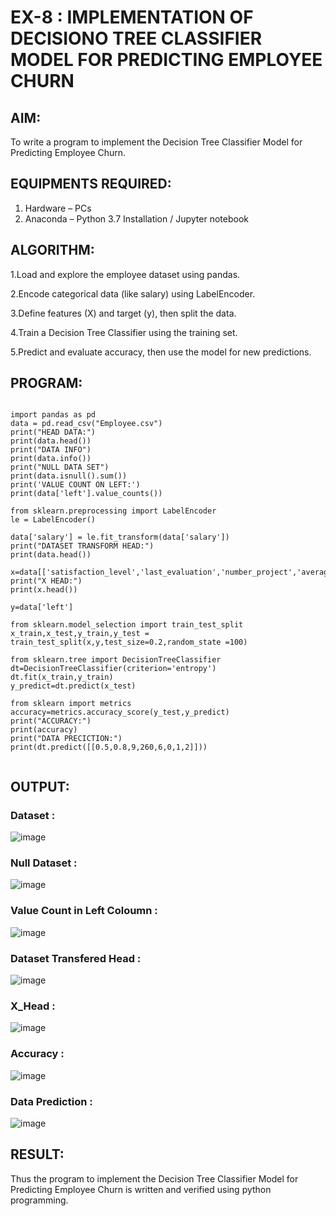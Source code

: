# EX-8 : IMPLEMENTATION OF DECISIONO TREE CLASSIFIER MODEL FOR PREDICTING EMPLOYEE CHURN

## AIM:
To write a program to implement the Decision Tree Classifier Model for Predicting Employee Churn.

## EQUIPMENTS REQUIRED:
1. Hardware – PCs
2. Anaconda – Python 3.7 Installation / Jupyter notebook

## ALGORITHM:
1.Load and explore the employee dataset using pandas.

2.Encode categorical data (like salary) using LabelEncoder.

3.Define features (X) and target (y), then split the data.

4.Train a Decision Tree Classifier using the training set.

5.Predict and evaluate accuracy, then use the model for new predictions.

## PROGRAM:
```

import pandas as pd
data = pd.read_csv("Employee.csv")
print("HEAD DATA:")
print(data.head())
print("DATA INFO")
print(data.info())
print("NULL DATA SET")
print(data.isnull().sum())
print('VALUE COUNT ON LEFT:')
print(data['left'].value_counts())
​
from sklearn.preprocessing import LabelEncoder
le = LabelEncoder()
​
data['salary'] = le.fit_transform(data['salary'])
print("DATASET TRANSFORM HEAD:")
print(data.head())
​
x=data[['satisfaction_level','last_evaluation','number_project','average_montly_hours','time_spend_company','Work_accident','promotion_last_5years','salary']]
print("X HEAD:")
print(x.head())
​
y=data['left']
​
from sklearn.model_selection import train_test_split
x_train,x_test,y_train,y_test = train_test_split(x,y,test_size=0.2,random_state =100)
​
from sklearn.tree import DecisionTreeClassifier
dt=DecisionTreeClassifier(criterion='entropy')
dt.fit(x_train,y_train)
y_predict=dt.predict(x_test)
​
from sklearn import metrics
accuracy=metrics.accuracy_score(y_test,y_predict)
print("ACCURACY:")
print(accuracy)
print("DATA PRECICTION:")
print(dt.predict([[0.5,0.8,9,260,6,0,1,2]]))
​

```

## OUTPUT:

### Dataset :
![image](https://github.com/user-attachments/assets/5002c999-7519-4ead-b545-e7ffab6e613f)

### Null Dataset :
![image](https://github.com/user-attachments/assets/560d1a8f-93b8-4842-8fb6-7a68967c5715)

### Value Count in Left Coloumn :
![image](https://github.com/user-attachments/assets/d8723bdf-86df-44e6-bc95-a384bc0f19a8)

### Dataset Transfered Head :
![image](https://github.com/user-attachments/assets/4602f03a-0d71-4de3-b180-f4f7d8002073)

### X_Head :
![image](https://github.com/user-attachments/assets/03bffc9b-8162-4456-a7c2-43b5f48f851e)

### Accuracy :
![image](https://github.com/user-attachments/assets/36f4c375-82d8-4458-be25-d794da5a933b)

### Data Prediction :
![image](https://github.com/user-attachments/assets/66137079-d1c9-4327-b041-89ce6c54a7fc)








## RESULT:
Thus the program to implement the  Decision Tree Classifier Model for Predicting Employee Churn is written and verified using python programming.
